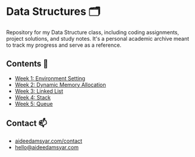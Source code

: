 # Data Structures 🗂

Repository for my Data Structure class, including coding assignments, project solutions, and study notes. It's a personal academic archive meant to track my progress and serve as a reference. 

## Contents 🚀
- [Week 1: Environment Setting](./Lab%201/)
- [Week 2: Dynamic Memory Allocation](./Lab%202/)
- [Week 3: Linked List](./Lab%203/)
- [Week 4: Stack](./Lab%204/)
- [Week 5: Queue](./Lab%205/)

## Contact 📫
- [aideedamsyar.com/contact]()
- [hello@aideedamsyar.com](mailto:hello@aideedamsyar.com)
